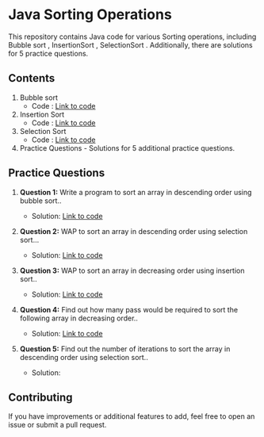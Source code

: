 # Java Sorting Operations

This repository contains Java code for various Sorting operations, including Bubble sort , InsertionSort , SelectionSort . Additionally, there are solutions for 5 practice questions.

## Contents

1. Bubble sort
   - Code : [Link to code](https://github.com/adityaprajapati10/DSA-Java/blob/main/Sorting/BubbleSort.java)
2. Insertion Sort
   - Code : [Link to code](https://github.com/adityaprajapati10/DSA-Java/blob/main/Sorting/InsertionSort.java)
3. Selection Sort 
   - Code : [Link to code](https://github.com/adityaprajapati10/DSA-Java/blob/main/Sorting/SelectionSort.java)
6. Practice Questions - Solutions for 5 additional practice questions.


## Practice Questions

1. **Question 1:** Write a program to sort an array in descending order using bubble sort..
   - Solution: [Link to code](https://github.com/adityaprajapati10/DSA-Java/blob/main/Sorting/Ques01.java)
     
2. **Question 2:** WAP to sort an array in descending order using selection sort...
   - Solution: [Link to code](https://github.com/adityaprajapati10/DSA-Java/blob/main/Sorting/Ques02.java)

3. **Question 3:** WAP to sort an array in decreasing order using insertion sort..
   - Solution: [Link to code](https://github.com/adityaprajapati10/DSA-Java/blob/main/Sorting/Ques03.java)
     
4. **Question 4:** Find out how many pass would be required to sort the following array in decreasing order..
   - Solution: [Link to code](https://github.com/adityaprajapati10/DSA-Java/blob/main/Sorting/Ques04.java)

5. **Question 5:** Find out the number of iterations to sort the array in descending order using selection sort..
   - Solution: 
## Contributing

If you have improvements or additional features to add, feel free to open an issue or submit a pull request.

